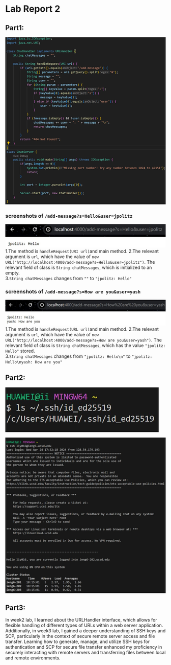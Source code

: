 # Lab Report 2
## Part1:
![image](part1.jpg)<br>
### screenshots of `/add-message?s=Hello&user=jpolitz`
![image](part1(2).jpg)<br>
1.The method is `handleRequest(URI url)`and main method.
2.The relevant argument is `url`, which have the value of `new URL("http://localhost:4000/add-message?s=Hello&user=jpolitz")`. The relevant field of class is `String chatMessages`, which is initialized to an empty.<br>
3.`String chatMessages` changes from `""` to `"jpolitz: Hello"`<br>
### screenshots of `/add-message?s=How are you&user=yash`
![image](part1(3).jpg)<br>
1.The method is `handleRequest(URL url)`and main method.
2.The relevant argument is `url`, which have the value of `new URL("http://localhost:4000/add-message?s=How are you&user=yash")`. The relevant field of class is `String chatMessages`, which has the value `"jpolitz: Hello"` stored.<br>
3.`String chatMessages` changes from `"jpolitz: Hello\n"` to `"jpolitz: Hello\nyash: How are you"`<br>
## Part2:
![image](part2.jpg)<br>

![image](part2(3).jpg)<br>
## Part3: 
In week2 lab, I learned about the URLHandler interface, which allows for flexible handling of different types of URLs within a web server application. Additionally, in week3 lab, I gained a deeper understanding of SSH keys and SCP, particularly in the context of secure remote server access and file transfer. Learning how to generate, manage, and utilize SSH keys for authentication and SCP for secure file transfer enhanced my proficiency in securely interacting with remote servers and transferring files between local and remote environments.
